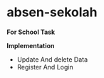 # absen-sekolah
**For School Task**

**Implementation**
- Update And delete Data
- Register And Login
